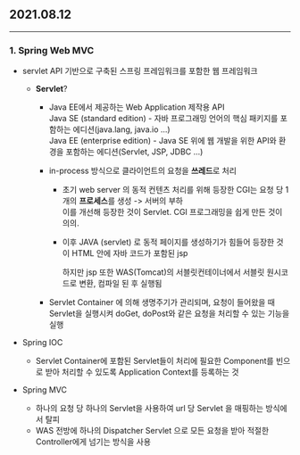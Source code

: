 ## 2021.08.12

---

### 1. **Spring Web MVC**

- servlet API 기반으로 구축된 스프링 프레임워크를 포함한 웹 프레임워크
  - **Servlet**?
    - Java EE에서 제공하는 Web Application 제작용 API <br>Java SE (standard edition) - 자바 프로그래밍 언어의 핵심 패키지를 포함하는 에디션(java.lang, java.io ...)<br>Java EE (enterprise edition) - Java SE 위에 웹 개발을 위한 API와 환경을 포함하는 에디션(Servlet, JSP, JDBC ...)
    
    - in-process 방식으로 클라이언트의 요청을 **쓰레드**로 처리 
    
      - 초기 web server 의 동적 컨텐츠 처리를 위해 등장한 CGI는 요청 당 1개의 **프로세스**를 생성 -> 서버의 부하<br>이를 개선해 등장한 것이 Servlet. CGI 프로그래밍을 쉽게 만든 것이 의의.
    
      - 이후 JAVA (servlet) 로 동적 페이지를 생성하기가 힘들어 등장한 것이 HTML 안에 자바 코드가 포함된 jsp<br>
    
        하지만 jsp 또한 WAS(Tomcat)의 서블릿컨테이너에서 서블릿 원시코드로 변환, 컴파일 된 후 실행됨
    
    - Servlet Container 에 의해 생명주기가 관리되며, 요청이 들어왔을 때 Servlet을 실행시켜 doGet, doPost와 같은 요청을 처리할 수 있는 기능을 실행

- Spring IOC

  - Servlet Container에 포함된 Servlet들이 처리에 필요한 Component를 빈으로 받아 처리할 수 있도록 Application Context를 등록하는 것

- Spring MVC

  - 하나의 요청 당 하나의 Servlet을 사용하여 url 당 Servlet 을 매핑하는 방식에서 탈피
  - WAS 전방에 하나의 Dispatcher Servlet 으로 모든 요청을 받아 적절한 Controller에게 넘기는 방식을 사용
